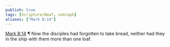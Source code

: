 ```yaml
---
publish: true
tags: [Scripture/NewT, noGraph]
aliases: ["Mark 8:14"]
---
```

[Mark 8:14](https://churchofjesuschrist.org/study/scriptures/nt/mark/8?lang=eng&id=p14#p14) ¶ Now the disciples had forgotten to take bread, neither had they in the ship with them more than one loaf.
